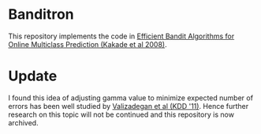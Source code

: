 # Banditron

This repository implements the code in [Efficient Bandit Algorithms for Online Multiclass Prediction (Kakade et al 2008)](https://dl.acm.org/doi/abs/10.1145/1390156.1390212?casa_token=_zuKCr69BFoAAAAA:WLHFurG8A1nvv_AAbj9eLcONpyEA3HMrtwaZ_Rzs7jG7R99G01VmvlYZ2MQQ85zzzk9OAdrLgcOi3A).

# Update

I found this idea of adjusting gamma value to minimize expected number of errors has been well studied by [Valizadegan et al (KDD '11)](https://dl.acm.org/doi/10.1145/2020408.2020445). Hence further research on this topic will not be continued and this repository is now archived.
